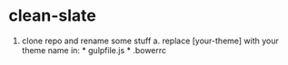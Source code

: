 # clean-slate

1. clone repo and rename some stuff
  a. replace [your-theme] with your theme name in:
                                                  * gulpfile.js
                                                  * .bowerrc

  
